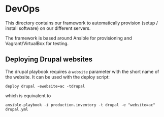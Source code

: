 # DevOps

This directory contains our framework to automatically provision (setup /
install software) on our different servers.

The framework is based around Ansible for provisioning and Vagrant/VirtualBox
for testing.

## Deploying Drupal websites

The drupal playbook requires a `website` parameter with the short name of the website. It can be used with the deploy script:

`deploy drupal -ewebsite=ac -tdrupal`

which is equivalent to

`ansible-playbook -i production.inventory -t drupal -e "website=ac" drupal.yml`
